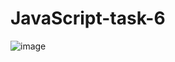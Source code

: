 # JavaScript-task-6

![image](https://github.com/amanraza202/JavaScript-task-6/assets/80668893/d889864f-c964-400a-ac5b-9b8d77b5c7d4)
